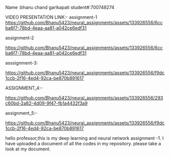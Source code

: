 Name :bhanu chand garikapati
student#:700748274

VIDEO PRESENTATION LINK:-
assignment-1
https://github.com/Bhanu5423/neural_assignments/assets/133926556/6ccba6f7-78bd-4eaa-aa81-a042ce6edf31

assignment-2

https://github.com/Bhanu5423/neural_assignments/assets/133926556/6ccba6f7-78bd-4eaa-aa81-a042ce6edf31

asssignment-3:

https://github.com/Bhanu5423/neural_assignments/assets/133926556/f9dc1ccb-2f16-4ed4-92ca-be870b891617

ASSIGNMENT_4:-

https://github.com/Bhanu5423/neural_assignments/assets/133926556/293c60bd-2a82-4d09-9f47-fb1a4432f3a9

assignment_5:-

https://github.com/Bhanu5423/neural_assignments/assets/133926556/f9dc1ccb-2f16-4ed4-92ca-be870b891617









hello professor,this is my deep learning and neural network assignment -1.
I have uploaded a document of all the codes in my repository.
please take a look at my document.



